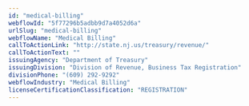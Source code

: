 ```yaml
---
id: "medical-billing"
webflowId: "5f77296b5adbb9d7a4052d6a"
urlSlug: "medical-billing"
webflowName: "Medical Billing"
callToActionLink: "http://state.nj.us/treasury/revenue/"
callToActionText: ""
issuingAgency: "Department of Treasury"
issuingDivision: "Division of Revenue, Business Tax Registration"
divisionPhone: "(609) 292-9292"
webflowIndustry: "Medical Billing"
licenseCertificationClassification: "REGISTRATION"
---
```

